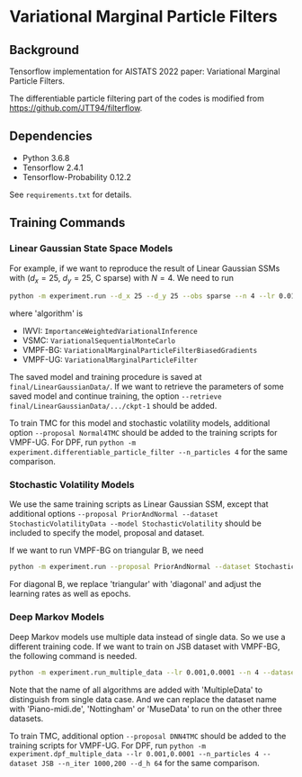 # Variational Marginal Particle Filters

## Background

Tensorflow implementation for AISTATS 2022 paper: Variational Marginal Particle Filters.

The differentiable particle filtering part of the codes is modified from https://github.com/JTT94/filterflow. 

## Dependencies

* Python 3.6.8
* Tensorflow 2.4.1
* Tensorflow-Probability 0.12.2

See `requirements.txt` for details.


## Training Commands

### Linear Gaussian State Space Models

For example, if we want to reproduce the result of Linear Gaussian SSMs with ($d_x=25$, $d_y=25$, C sparse) with $N=4$. We need to run

```bash
python -m experiment.run --d_x 25 --d_y 25 --obs sparse --n 4 --lr 0.01,0.001 --epochs 10000,10000 --algorithm 'algorithm'
```
where 'algorithm' is 
* IWVI: `ImportanceWeightedVariationalInference`
* VSMC: `VariationalSequentialMonteCarlo`
* VMPF-BG: `VariationalMarginalParticleFilterBiasedGradients`
* VMPF-UG: `VariationalMarginalParticleFilter`

The saved model and training procedure is saved at `final/LinearGaussianData/`. If we want to retrieve the parameters of some saved model and continue training, the option `--retrieve  final/LinearGaussianData/.../ckpt-1` should be added. 

To train TMC for this model and stochastic volatility models, additional option `--proposal Normal4TMC` should be added to the training scripts for VMPF-UG. For DPF, run `python -m experiment.differentiable_particle_filter --n_particles 4` for the same comparison.

### Stochastic Volatility Models

We use the same training scripts as Linear Gaussian SSM, except that additional options `--proposal PriorAndNormal --dataset StochasticVolatilityData --model StochasticVolatility` should be included to specify the model, proposal and dataset.

If we want to run VMPF-BG on triangular B, we need

```bash
python -m experiment.run --proposal PriorAndNormal --dataset StochasticVolatilityData --model StochasticVolatility --beta_form triangular --n 4 --lr 0.003,0.0003,0.00003,0.000003 --epochs 100000,100000,100000,100000 --algorithm VariationalMarginalParticleFilterBiasedGradients
```

For diagonal B, we replace 'triangular' with 'diagonal' and adjust the learning rates as well as epochs.

### Deep Markov Models

Deep Markov models use multiple data instead of single data. So we use a different training code. If we want to train on JSB dataset with VMPF-BG, the following command is needed.

```bash
python -m experiment.run_multiple_data --lr 0.001,0.0001 --n 4 --dataset JSB --epochs 1000,200 --d_h 64 --algorithm VariationalMarginalParticleFilterBiasedGradientsMultipleData
```

Note that the name of all algorithms are added with 'MultipleData' to distinguish from single data case. And we can replace the dataset name with 'Piano-midi.de', 'Nottingham' or 'MuseData' to run on the other three datasets.

To train TMC, additional option `--proposal DNN4TMC` should be added to the training scripts for VMPF-UG. For DPF, run `python -m experiment.dpf_multiple_data --lr 0.001,0.0001 --n_particles 4 --dataset JSB --n_iter 1000,200 --d_h 64` for the same comparison.